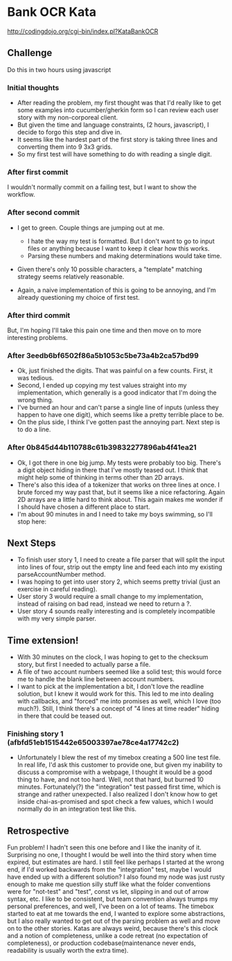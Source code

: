 # Bank OCR Kata
http://codingdojo.org/cgi-bin/index.pl?KataBankOCR

## Challenge
Do this in two hours using javascript

### Initial thoughts
* After reading the problem, my first thought was that I'd really like to get some examples into cucumber/gherkin form so I can review each user story with my non-corporeal client.
* But given the time and language constraints, (2 hours, javascript), I decide to forgo this step and dive in.
* It seems like the hardest part of the first story is taking three lines and converting them into 9 3x3 grids.
* So my first test will have something to do with reading a single digit.

### After first commit
I wouldn't normally commit on a failing test, but I want to show the workflow.

### After second commit
* I get to green.  Couple things are jumping out at me.
  *  I hate the way my test is formatted.  But I don't want to go to input files or anything because I want to keep it clear how this works.
  * Parsing these numbers and making determinations would take time.

* Given there's only 10 possible characters, a "template" matching strategy seems relatively reasonable.
* Again, a naive implementation of this is going to be annoying, and I'm already questioning my choice of first test.

### After third commit
But, I'm hoping I'll take this pain one time and then move on to more interesting problems.

### After 3eedb6bf6502f86a5b1053c5be73a4b2ca57bd99
* Ok, just finished the digits.  That was painful on a few counts.  First, it was tedious.
* Second, I ended up copying my test values straight into my implementation, which generally is a good indicator that I'm  doing the wrong thing.
* I've burned an hour and can't parse a single line of inputs (unless they happen to have one digit), which seems like a pretty terrible place to be.
* On the plus side, I think I've gotten past the annoying part.  Next step is to do a line.

### After 0b845d44b110788c61b39832277896ab4f41ea21
* Ok, I got there in one big jump.  My tests were probably too big.  There's a digit object hiding in there that I've mostly teased out.  I think that might help some of thinking in terms other than 2D arrays.
* There's also this idea of a tokenizer that works on three lines at once.  I brute forced my way past that, but it seems like a nice refactoring.  Again 2D arrays are a little hard to think about.  This again makes me wonder if I should have chosen a different place to start.
* I'm about 90 minutes in and I need to take my boys swimming, so I'll stop here:

## Next Steps
* To finish user story 1, I need to create a file parser that will split the input into lines of four, strip out the empty line and feed each into my existing parseAccountNumber method.
* I was hoping to get into user story 2, which seems pretty trivial (just an exercise in careful reading).
* User story 3 would require a small change to my implementation, instead of raising on bad read, instead we need to return a ?.
* User story 4 sounds really interesting and is completely incompatible with my very simple parser.


## Time extension!
* With 30 minutes on the clock, I was hoping to get to the checksum story, but first I needed to actually parse a file.
* A file of two account numbers seemed like a solid test; this would force me to handle the blank line between account numbers.
* I want to pick at the implementation a bit, I don't love the readline solution, but I knew it would work for this.  This led to me into dealing with callbacks, and  "forced" me into promises as well, which I love (too much?).  Still, I think there's a concept of "4 lines at time reader" hiding in there that could be teased out.

### Finishing story 1 (afbfd51eb1515442e65003397ae78ce4a17742c2)
* Unfortunately I blew the rest of my timebox creating a 500 line test file.  In real life, I'd ask this customer to provide one, but given my inability to discuss a compromise with a webpage, I thought it would be a good thing to have, and not too hard.  Well, not that hard, but burned 10 minutes.  Fortunately(?) the "integration" test passed first time, which is strange and rather unexpected.  I also realized I don't know how to get inside chai-as-promised and spot check a few values, which I would normally do in an integration test like this.

## Retrospective
Fun problem!  I hadn't seen this one before and I like the inanity of it.  Surprising no one, I thought I would be well into the third story when time expired, but estimates are hard.  I still feel like perhaps I started at the wrong end, if I'd worked backwards from the "integration" test, maybe I would have ended up with a different solution?  I also found my node was just rusty enough to make me question silly stuff like what the folder conventions were for "not-test" and "test", const vs let, slipping in and out of arrow syntax, etc.  I like to be consistent, but team convention always trumps my personal preferences, and well, I've been on a lot of teams.  The timebox started to eat at me towards the end, I wanted to explore some abstractions, but I also really wanted to get out of the parsing problem as well and move on to the other stories.  Katas are always weird, because there's this clock and a notion of completeness, unlike a code retreat (no expectation of completeness), or production codebase(maintenance never ends, readability is usually worth the extra time).


